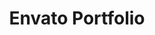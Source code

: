 ---
title: Envato Portfolio
redirect_to: https://codecanyon.net/user/varunsridharan/portfolio
redirect_from:
    - /envato/profile/
    - /envato/codecanyon/
    - /envato/cc/
    - /codecanyon/
---
